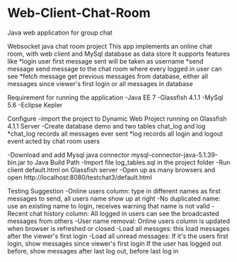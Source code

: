 # Web-Client-Chat-Room
Java web application for group chat


Websocket java chat room project
	This app implements an online chat room, with web client and MySql database as data store
	It supports features like
		*login user 		first message sent will be taken as username
		*send message 		send message to the chat room where every logged in user can see
		*fetch message 		get previous messages from database, either all messages since viewer's first
							login or all messages in database

Requirement for running the application
-Java EE 7
-Glassfish 4.1.1
-MySql 5.6
-Eclipse Kepler

Configure
-import the project to Dynamic Web Project running on Glassfish 4.1.1 Server
-Create database demo and two tables chat_log and log
	*chat_log records all messages ever sent
	*log records all login and logout event acted by chat room users

-Download and add Mysql java connector mysql-connector-java-5.1.39-bin.jar to Java Build Path 
-Import file log_tables.sql in the project folder
-Run client default.html on Glassfish server
-Open up as many browsers and open http://localhost:8080/testchat3/default.html


Testing Suggestion
-Online users column: type in different names as first messages to send, all users name show up at right
-No duplicated name: use an existing name to login, receives warning that name is not valid
-Recent chat history column: All logged in users can see the broadcasted messages from others
-User name removal: Online users column is updated when browser is refreshed or closed
-Load all messges: this load messages after the viewer's first login
-Load all unread messages: If it's the users first login, show messages since viewer's first login
						   If the user has logged out before, show messages after last log out, before last log in
